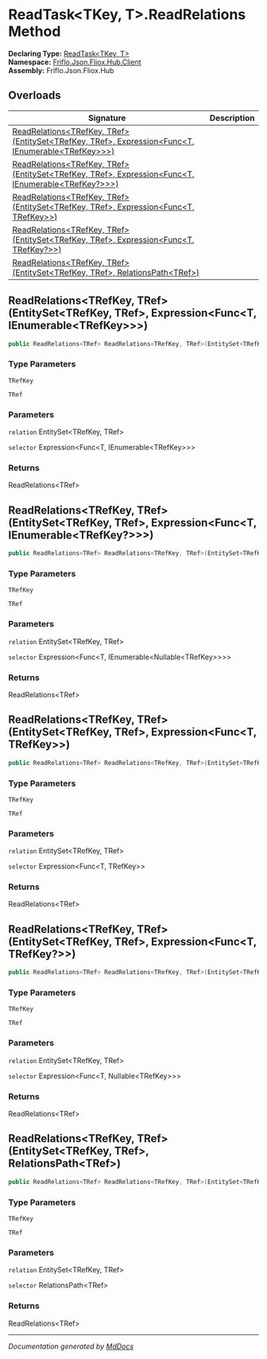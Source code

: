 ﻿<!--  
  <auto-generated>   
    The contents of this file were generated by a tool.  
    Changes to this file may be list if the file is regenerated  
  </auto-generated>   
-->

# ReadTask\<TKey, T\>.ReadRelations Method

**Declaring Type:** [ReadTask\<TKey, T\>](../index.md)  
**Namespace:** [Friflo.Json.Fliox.Hub.Client](../../index.md)  
**Assembly:** Friflo.Json.Fliox.Hub

## Overloads

| Signature                                                                                                                                                                                          | Description |
| -------------------------------------------------------------------------------------------------------------------------------------------------------------------------------------------------- | ----------- |
| [ReadRelations\<TRefKey, TRef\>(EntitySet\<TRefKey, TRef\>, Expression\<Func\<T, IEnumerable\<TRefKey\>\>\>)](#readrelationstrefkey-trefentitysettrefkey-tref-expressionfunct-ienumerabletrefkey)  |             |
| [ReadRelations\<TRefKey, TRef\>(EntitySet\<TRefKey, TRef\>, Expression\<Func\<T, IEnumerable\<TRefKey?\>\>\>)](#readrelationstrefkey-trefentitysettrefkey-tref-expressionfunct-ienumerabletrefkey) |             |
| [ReadRelations\<TRefKey, TRef\>(EntitySet\<TRefKey, TRef\>, Expression\<Func\<T, TRefKey\>\>)](#readrelationstrefkey-trefentitysettrefkey-tref-expressionfunct-trefkey)                            |             |
| [ReadRelations\<TRefKey, TRef\>(EntitySet\<TRefKey, TRef\>, Expression\<Func\<T, TRefKey?\>\>)](#readrelationstrefkey-trefentitysettrefkey-tref-expressionfunct-trefkey)                           |             |
| [ReadRelations\<TRefKey, TRef\>(EntitySet\<TRefKey, TRef\>, RelationsPath\<TRef\>)](#readrelationstrefkey-trefentitysettrefkey-tref-relationspathtref)                                             |             |

## ReadRelations\<TRefKey, TRef\>(EntitySet\<TRefKey, TRef\>, Expression\<Func\<T, IEnumerable\<TRefKey\>\>\>)

```csharp
public ReadRelations<TRef> ReadRelations<TRefKey, TRef>(EntitySet<TRefKey, TRef> relation, Expression<Func<T, IEnumerable<TRefKey>>> selector);
```

### Type Parameters

`TRefKey`

`TRef`

### Parameters

`relation`  EntitySet\<TRefKey, TRef\>

`selector`  Expression\<Func\<T, IEnumerable\<TRefKey\>\>\>

### Returns

ReadRelations\<TRef\>

## ReadRelations\<TRefKey, TRef\>(EntitySet\<TRefKey, TRef\>, Expression\<Func\<T, IEnumerable\<TRefKey?\>\>\>)

```csharp
public ReadRelations<TRef> ReadRelations<TRefKey, TRef>(EntitySet<TRefKey, TRef> relation, Expression<Func<T, IEnumerable<TRefKey?>>> selector);
```

### Type Parameters

`TRefKey`

`TRef`

### Parameters

`relation`  EntitySet\<TRefKey, TRef\>

`selector`  Expression\<Func\<T, IEnumerable\<Nullable\<TRefKey\>\>\>\>

### Returns

ReadRelations\<TRef\>

## ReadRelations\<TRefKey, TRef\>(EntitySet\<TRefKey, TRef\>, Expression\<Func\<T, TRefKey\>\>)

```csharp
public ReadRelations<TRef> ReadRelations<TRefKey, TRef>(EntitySet<TRefKey, TRef> relation, Expression<Func<T, TRefKey>> selector);
```

### Type Parameters

`TRefKey`

`TRef`

### Parameters

`relation`  EntitySet\<TRefKey, TRef\>

`selector`  Expression\<Func\<T, TRefKey\>\>

### Returns

ReadRelations\<TRef\>

## ReadRelations\<TRefKey, TRef\>(EntitySet\<TRefKey, TRef\>, Expression\<Func\<T, TRefKey?\>\>)

```csharp
public ReadRelations<TRef> ReadRelations<TRefKey, TRef>(EntitySet<TRefKey, TRef> relation, Expression<Func<T, TRefKey?>> selector);
```

### Type Parameters

`TRefKey`

`TRef`

### Parameters

`relation`  EntitySet\<TRefKey, TRef\>

`selector`  Expression\<Func\<T, Nullable\<TRefKey\>\>\>

### Returns

ReadRelations\<TRef\>

## ReadRelations\<TRefKey, TRef\>(EntitySet\<TRefKey, TRef\>, RelationsPath\<TRef\>)

```csharp
public ReadRelations<TRef> ReadRelations<TRefKey, TRef>(EntitySet<TRefKey, TRef> relation, RelationsPath<TRef> selector);
```

### Type Parameters

`TRefKey`

`TRef`

### Parameters

`relation`  EntitySet\<TRefKey, TRef\>

`selector`  RelationsPath\<TRef\>

### Returns

ReadRelations\<TRef\>

___

*Documentation generated by [MdDocs](https://github.com/ap0llo/mddocs)*
